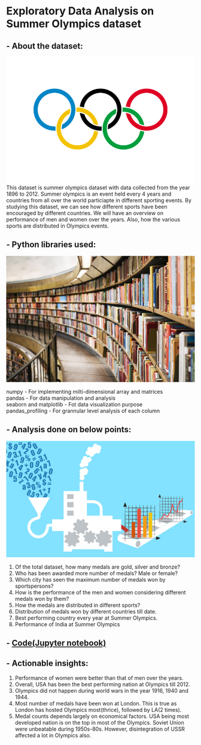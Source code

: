 # Exploratory Data Analysis on Summer Olympics dataset

## - About the dataset:
[![Olympics dataset](https://raw.githubusercontent.com/shashank8388/EDA/master/Summer%20Olympics%20Data/900px-Olympic_flag.svg.png "Olympics dataset")](https://raw.githubusercontent.com/shashank8388/EDA/master/Summer%20Olympics%20Data/900px-Olympic_flag.svg.png "Olympics dataset")
This dataset is summer olympics dataset with data collected from the year 1896 to 2012. Summer olympics is an event held every 4 years and countries from all over the world particiapte in different sporting events. By studying this dataset, we can see how different sports have been encouraged by different countries. We will have an overview on performance of men and women over the years. Also, how the various sports are distributed in Olympics events.

## - Python libraries used:

[![Library image](https://raw.githubusercontent.com/shashank8388/EDA/master/Summer%20Olympics%20Data/photo-1524995997946-a1c2e315a42f.jpg "Library image")](https://raw.githubusercontent.com/shashank8388/EDA/master/Summer%20Olympics%20Data/photo-1524995997946-a1c2e315a42f.jpg "Library image")

  numpy - For implementing milti-dimensional array and matrices
  <br>
  pandas - For data manipulation and analysis
  <br>
  seaborn and matplotlib - Fot data visualization purpose
  <br>
  pandas_profiling - For grannular level analysis of each column

## - Analysis done on below points:

[![Analysis](https://raw.githubusercontent.com/shashank8388/EDA/master/shutterstock357106388.jpg "Analysis")](https://raw.githubusercontent.com/shashank8388/EDA/master/shutterstock357106388.jpg "Analysis")
   
   1. Of the total dataset, how many medals are gold, silver and bronze?<br>
   2. Who has been awarded more number of medals? Male or female?<br>
   3. Which city has seen the maximum number of medals won by sportspersons?<br>
   4. How is the performance of the men and women considering different medals won by them?<br>
   5. How the medals are distributed in different sports?<br>
   6. Distribution of medals won by different countries till date.<br>
   7. Best performing country every year at Summer Olympics.<br>
   8. Performance of India at Summer Olympics<br>


## - [Code(Jupyter notebook)](https://github.com/shashank8388/EDA/blob/master/Summer%20Olympics%20Data/Shashank_EDA%20project.ipynb "Code(Jupyter notebook)")


## - Actionable insights:
   1. Performance of women were better than that of men over the years.<br>
   2. Overall, USA has been the best performing nation at Olympics till 2012.<br>
   3. Olympics did not happen during world wars in the year 1916, 1940 and 1944.<br>
   4. Most number of medals have been won at London. This is true as London has hosted Olympics most(thrice), followed by LA(2 times).<br>
   5. Medal counts depends largely on economical factors. USA being most developed nation is on the top in most of the Olympics. Soviet
      Union were unbeatable during 1950s-80s. However, disintegration of USSR affected a lot in Olympics also.<br>


